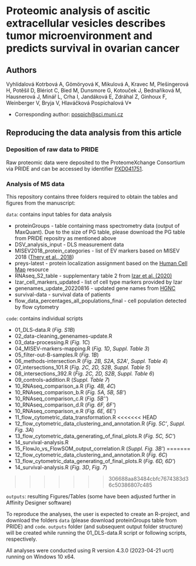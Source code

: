 # Proteomic analysis of ascitic extracellular vesicles describes tumor microenvironment and predicts survival in ovarian cancer

## Authors

Vyhlídalová Kotrbová A, Gömöryová K, Mikulová A, Kravec M, Plešingerová H, Potěšil D, Blériot C, Bied M, Dunsmore G, Kotouček J, Bednaříková M, Hausnerová J, Minář L, Crha I, Jandáková E, Zdráhal Z, Ginhoux F, Weinberger V, Bryja V, Hlaváčková Pospíchalová V*

* Corresponding author: pospich@sci.muni.cz 

## Reproducing the data analysis from this article

### Deposition of raw data to PRIDE
Raw proteomic data were deposited to the ProteomeXchange Consortium via PRIDE and can be accessed by identifier [PXD041751](https://www.ebi.ac.uk/pride/archive?keyword=PXD041751).

### Analysis of MS data

This repository contains three folders required to obtain the tables and figures from the manuscript:

`data`: contains input tables for data analysis

  - proteinGroups - table containing mass spectrometry data (output of MaxQuant). Due to the size of PG table, please download the PG table from PRIDE repositry as mentioned above
  - DSV_analysis_input - DLS measurement data
  - MISEV2018_protein_categories - list of EV markers based on MISEV 2018 ([Thery et al., 2018](https://pubmed.ncbi.nlm.nih.gov/30637094/))
  - preys-latest - protein localization assignment based on the [Human Cell Map](https://humancellmap.org/) resource
  - RNAseq_S2_table - supplementary table 2 from [Izar et al. (2020)](https://www.nature.com/articles/s41591-020-0926-0)
  - Izar_cell_markers_updated - list of cell type markers provided by Izar
  - genenames_update_20220816 - updated gene names from [HGNC](https://www.genenames.org/)
  - survival-data - survival data of patients
  - flow_data_percentages_all_populations_final - cell population detected by flow cytometry
  
`code`: contains individual scripts

  - 01_DLS-data.R (*Fig. S1B*)
  - 02_data-cleaning_genenames-update.R 
  - 03_data-processing.R (*Fig. 1C*)
  - 04_MISEV-markers-mapping.R (*Fig. 1D*, *Suppl. Table 3*)
  - 05_filter-out-B-samples.R (*Fig. 1B*)
  - 06_methods-intersection.R (*Fig. 2B, S2A, S2A'*, *Suppl. Table 4*)
  - 07_intersections_101.R (*Fig. 2C, 2D, S2B*, *Suppl. Table 5*)
  - 08_intersections_392.R (*Fig. 2C, 2D, S2B*, *Suppl. Table 6*)
  - 09_controls-addition.R (*Suppl. Table 7*)
  - 10_RNAseq_comparison_a.R (*Fig. 4B, 4C*)
  - 10_RNAseq_comparison_b.R (*Fig. 5A, 5B, 5B'*)
  - 10_RNAseq_comparison_c.R (*Fig. 5B''*)
  - 10_RNAseq_comparison_d.R (*Fig. 6F, 6F'*)
  - 10_RNAseq_comparison_e.R (*Fig. 6E, 6E'*)
  - 11_flow_cytometric_data_transformation.R 
<<<<<<< HEAD
  - 12_flow_cytometric_data_clustering_and_annotation.R (*Fig. 5C'*, *Suppl. Fig. 3A*)
  - 13_flow_cytometric_data_generating_of_final_plots.R (*Fig. 5C, 5C'*)
  - 14_survival-analysis.R
  - 15_FlowJo_vs_FlowSOM_output_correlation.R (*Suppl. Fig. 3B'*)
=======
  - 12_flow_cytometric_data_clustering_and_annotation.R (*Fig. 6C*)
  - 13_flow_cytometric_data_generating_of_final_plots.R (*Fig. 6D, 6D'*)
  - 14_survival-analysis.R (*Fig. 3D*, *Fig. 7*)
>>>>>>> 306688aa83484cbfc7674383d36c50386807c485
  
`outputs`: resulting Figures/Tables (some have been adjusted further in Affinity Designer software)

To reproduce the analyses, the user is expected to create an R-project, and download the folders `data` (please download proteinGroups table from PRIDE) and `code`. `outputs` folder (and subsequent output folder structure) will be created while running the 01_DLS-data.R script or following scripts, respectively.

All analyses were conducted using R version 4.3.0 (2023-04-21 ucrt) running on Windows 10 x64.